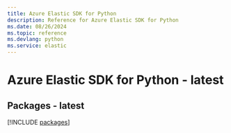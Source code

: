 ```yaml
---
title: Azure Elastic SDK for Python
description: Reference for Azure Elastic SDK for Python
ms.date: 08/26/2024
ms.topic: reference
ms.devlang: python
ms.service: elastic
---
```

# Azure Elastic SDK for Python - latest
## Packages - latest
[!INCLUDE [packages](elastic-index.md)]